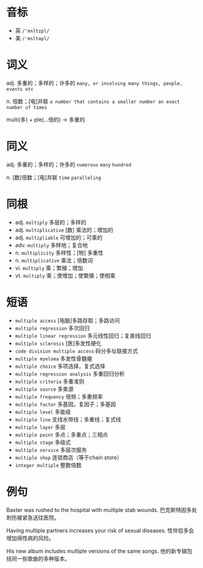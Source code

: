 # 音标

- 英 `/'mʌltɪpl/`
- 美 `/'mʌltəpl/`

# 词义

adj. 多重的；多样的；许多的
`many, or involving many things, people, events etc`

n. 倍数；[电]并联
`a number that contains a smaller number an exact number of times`



multi(多) + ple(…倍的) → 多重的

# 同义

adj. 多重的；多样的；许多的
`numerous` `many` `hundred`

n. [数]倍数；[电]并联
`time` `paralleling`

# 同根

- adj. `multiply` 多层的；多样的
- adj. `multiplicative` [数] 乘法的；增加的
- adj. `multipliable` 可增加的；可乘的
- adv. `multiply` 多样地；复合地
- n. `multiplicity` 多样性；[物] 多重性
- n. `multiplicative` 乘法；倍数词
- vi. `multiply` 乘；繁殖；增加
- vt. `multiply` 乘；使增加；使繁殖；使相乘

# 短语

- `multiple access` [电脑]多路存取；多路访问
- `multiple regression` 多次回归
- `multiple linear regression` 多元线性回归；复直线回归
- `multiple sclerosis` [医]多发性硬化
- `code division multiple access` 码分多址联接方式
- `multiple myeloma` 多发性骨髓瘤
- `multiple choice` 多项选择，复式选择
- `multiple regression analysis` 多重回归分析
- `multiple criteria` 多重准则
- `multiple source` 多束源
- `multiple frequency` 倍频；多重频率
- `multiple factor` 多基因，复因子；多基因
- `multiple level` 多能级
- `multiple line` 支线水带线；多重线；复式线
- `multiple layer` 多层
- `multiple point` 多点；多重点；三相点
- `multiple stage` 多级式
- `multiple service` 多层次服务
- `multiple shop` 连锁商店（等于chain store）
- `integer multiple` 整数倍数

# 例句

Baxter was rushed to the hospital with multiple stab wounds.
巴克斯特因多处刺伤被紧急送往医院。

Having multiple partners increases your risk of sexual diseases.
性伴侣多会增加得性病的风险。

His new album includes multiple versions of the same songs.
他的新专辑包括同一些歌曲的多种版本。


